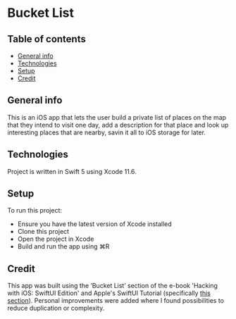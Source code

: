 #  Bucket List

## Table of contents
* [General info](#general-info)
* [Technologies](#technologies)
* [Setup](#setup)
* [Credit](#credit)

## General info
This is an iOS app that lets the user build a private list of places on the map that they intend to visit one day, add a description for that place and look up interesting places that are nearby, savin it all to iOS storage for later.

## Technologies
Project is written in Swift 5 using Xcode 11.6.

## Setup
To run this project:
* Ensure you have the latest version of Xcode installed 
* Clone this project
* Open the project in Xcode
* Build and run the app using ⌘R


## Credit
This app was built using the ‘Bucket List’ section of the e-book 'Hacking with iOS: SwiftUI Edition' and Apple's SwiftUI Tutorial (specifically [this section](https://developer.apple.com/tutorials/swiftui/creating-and-combining-views#Use-UIKit-and-SwiftUI-Views-Together)). Personal improvements were added where I found possibilities to reduce duplication or complexity.
